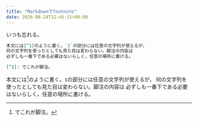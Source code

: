 ```yaml
---
title: "Markdownでfootnote"
date: 2020-08-24T12:45:31+09:00
---
```


いつも忘れる。

```markdown
本文には[^1]のように書く。`1`の部分には任意の文字列が使えるが，
何の文字列を使ったとしても見た目は変わらない。脚注の内容は
必ずしも一番下である必要はないらしく，任意の場所に書ける。

[^1]: でこれが脚注。
```

本文には[^1]のように書く。`1`の部分には任意の文字列が使えるが，
何の文字列を使ったとしても見た目は変わらない。脚注の内容は
必ずしも一番下である必要はないらしく，任意の場所に書ける。

[^1]: でこれが脚注。
